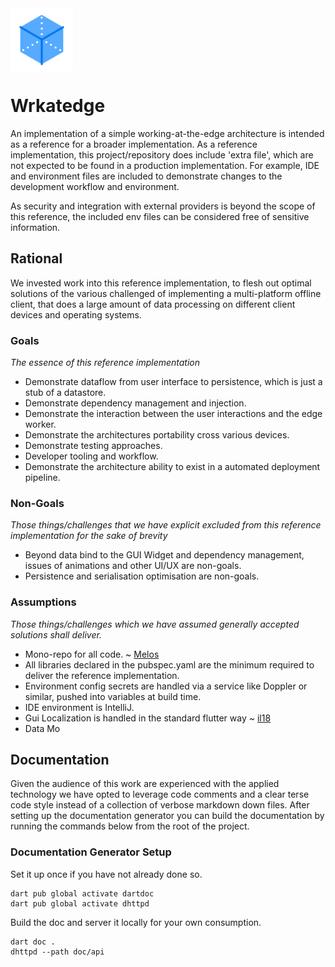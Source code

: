 <img style='vertical-align:middle;' src="https://github.com/rayk/wrkateedge/blob/master/doc/atedgeicon.png" width="100px">

# Wrkatedge

An implementation of a simple working-at-the-edge architecture is intended as a reference for a broader implementation. As
a reference implementation, this project/repository does include 'extra file', which are not expected to be found in 
a production implementation. For example, IDE and environment files are included to demonstrate changes to the
development workflow and environment.

As security and integration with external providers is beyond the scope of this reference, the included env files can be
considered free of sensitive information. 

## Rational

We invested work into this reference implementation, to flesh out optimal solutions of the various challenged of
implementing a multi-platform offline client, that does a large amount of data processing on different client devices
and operating systems.

### Goals
_The essence of this reference implementation_

- Demonstrate dataflow from user interface to persistence, which is just a stub of a datastore.
- Demonstrate dependency management and injection.
- Demonstrate the interaction between the user interactions and the edge worker.
- Demonstrate the architectures portability cross various devices.
- Demonstrate testing approaches.
- Developer tooling and workflow.
- Demonstrate the architecture ability to exist in a automated deployment pipeline.

### Non-Goals
_Those things/challenges that we have explicit excluded from this reference implementation for the sake of brevity_

- Beyond data bind to the GUI Widget and dependency management, issues of animations and other UI/UX are non-goals.  
- Persistence and serialisation optimisation are non-goals.

### Assumptions
_Those things/challenges which we have assumed generally accepted solutions shall deliver._

- Mono-repo for all code. ~ [Melos](https://melos.invertase.dev/)
- All libraries declared in the pubspec.yaml are the minimum required to deliver the reference implementation.
- Environment config secrets are handled via a service like Doppler or similar, pushed into variables at build time.
- IDE environment is IntelliJ.
- Gui Localization is handled in the standard flutter way ~ [il18](https://docs.flutter.dev/accessibility-and-localization/internationalization)
- Data Mo

## Documentation

Given the audience of this work are experienced with the applied technology we have opted to leverage code comments 
and a clear terse code style instead of a collection of verbose markdown down files. After setting up the documentation
generator you can build the documentation by running the commands below from the root of the project.

### Documentation Generator Setup

Set it up once if you have not already done so.
```shell
dart pub global activate dartdoc
dart pub global activate dhttpd
```
Build the doc and server it locally for your own consumption.
```shell
dart doc .
dhttpd --path doc/api
```
